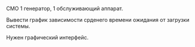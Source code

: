 СМО 1 генератор, 1 обслуживающий аппарат.

Вывести график зависимости срденего времени ожидания от загрузки системы.

Нужен графический интерфейс.
